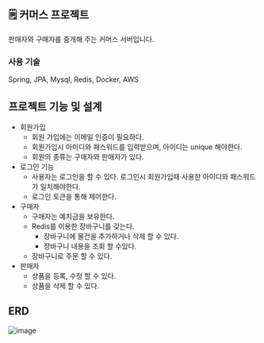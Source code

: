 ## 🗒 커머스 프로젝트

판매자와 구매자를 중개해 주는 커머스 서버입니다.

### 사용 기술

Spring, JPA, Mysql, Redis, Docker, AWS

## 프로젝트 기능 및 설계

- 회원가입
    - 회원 가입에는 이메일 인증이 필요하다.
    - 회원가입시 아이디와 패스워드를 입력받으며, 아이디는 unique 해야한다.
    - 회원의 종류는 구매자와 판매자가 있다.
- 로그인 기능
    - 사용자는 로그인을 할 수 있다. 로그인시 회원가입때 사용한 아이디와 패스워드가 일치해야한다.
    - 로그인 토큰을 통해 제어한다.
- 구매자
    - 구매자는 예치금을 보유한다.
    - Redis를 이용한 장바구니를 갖는다.
        - 장바구니에 물건을 추가하거나 삭제 할 수 있다.
        - 장바구니 내용을 조회 할 수있다.
    - 장바구니로 주문 할 수 있다.
- 판매자
    - 상품을 등록, 수정 할 수 있다.
    - 상품을 삭제 할 수 있다.
 
  
## ERD 
![image](https://github.com/dev-Seonghwan/cms/assets/91909986/d28d6f45-8282-465c-89f7-62be62c004c2)
